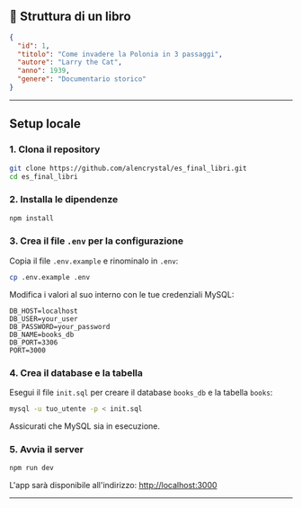 ## 📖 Struttura di un libro

```json
{
  "id": 1,
  "titolo": "Come invadere la Polonia in 3 passaggi",
  "autore": "Larry the Cat",
  "anno": 1939,
  "genere": "Documentario storico"
}
````

---

## Setup locale

### 1. Clona il repository

```bash
git clone https://github.com/alencrystal/es_final_libri.git
cd es_final_libri
```

### 2. Installa le dipendenze

```bash
npm install
```

### 3. Crea il file `.env` per la configurazione

Copia il file `.env.example` e rinominalo in `.env`:

```bash
cp .env.example .env
```

Modifica i valori al suo interno con le tue credenziali MySQL:

```
DB_HOST=localhost
DB_USER=your_user
DB_PASSWORD=your_password
DB_NAME=books_db
DB_PORT=3306
PORT=3000
```

### 4. Crea il database e la tabella

Esegui il file `init.sql` per creare il database `books_db` e la tabella `books`:

```bash
mysql -u tuo_utente -p < init.sql
```

Assicurati che MySQL sia in esecuzione.

### 5. Avvia il server

```bash
npm run dev
```

L'app sarà disponibile all'indirizzo:
[http://localhost:3000](http://localhost:3000)

---



